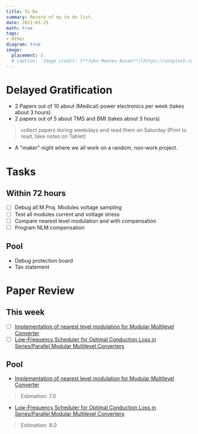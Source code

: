 ```yaml
---
title: To Do
summary: Record of my to do list.
date: 2021-03-25
math: true
tags:
- Other
diagram: true
image:
  placement: 3
  # caption: 'Image credit: [**John Moeses Bauan**](https://unsplash.com/photos/OGZtQF8iC0g)'
---
```


# Delayed Gratification
- 2 Papers out of 10 about (Medical) power electronics per week (takes about 3 hours)
- 2 papers out of 5 about TMS and BMI (takes about 3 hours) <br>
>  collect papers during weekdays and read them on Saturday (Print to read, take notes on Tablet)<br>
- A "maker" night where we all work on a random, non-work project.

# Tasks
## Within 72 hours
- [ ] Debug all M.Proj. Modules voltage sampling
- [ ] Test all modules current and voltage stress
- [ ] Compare nearest level modulation and with compensation
- [ ] Program NLM compensation
## Pool
- Debug protection board
- Tax statement

# Paper Review
## This week
- [ ] [Implementation of nearest level modulation for Modular Multilevel Converter](https://ieeexplore-ieee-org.proxy.lib.duke.edu/document/7223079)
- [ ] [Low-Frequency Scheduler for Optimal Conduction Loss in Series/Parallel Modular Multilevel Converters](ieeexplore.ieee.org/document/9531516i) 

## Pool 
- [Implementation of nearest level modulation for Modular Multilevel Converter](https://ieeexplore-ieee-org.proxy.lib.duke.edu/document/7223079)
> Estimation: 7.0
- [Low-Frequency Scheduler for Optimal Conduction Loss in Series/Parallel Modular Multilevel Converters](ieeexplore.ieee.org/document/9531516i) 
> Estimation: 8.0
